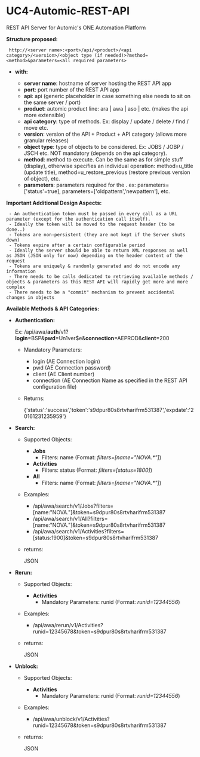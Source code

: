 # UC4-Automic-REST-API

REST API Server for Automic's ONE Automation Platform

**Structure proposed:**

     http://<server name>:<port>/api/<product>/<api category>/<version>/<object type (if needed)>?method=<method>&parameters=<all required parameters>

* **with:**

     - **server name**: hostname of server hosting the REST API app
     - **port**: port number of the REST API app
     - **api**: api (generic placeholder in case something else needs to sit on the same server / port)
     - **product**: automic product line: ara | awa | aso | etc. (makes the api more extensible)
     - **api category**: type of methods. Ex: display / update / delete / find / move etc. 
     - **version**: version of the API + Product + API category (allows more granular releases)
     - **object type**: type of objects to be considered. Ex: JOBS / JOBP / JSCH etc. NOT mandatory (depends on the api category).
     - **method**: method to execute. Can be the same as <api category> for simple stuff (display), otherwise specifies an individual operation: method=u_title (update title), method=u_restore_previous (restore previous version of object), etc.
     - **parameters**: parameters required for the <method>. ex: parameters=['status'=true], parameters=['oldpattern','newpattern'], etc.
     
**Important Additional Design Aspects:**

     - An authentication token must be passed in every call as a URL parameter (except for the authentication call itself).
     - Ideally the token will be moved to the request header (to be done..)
     - Tokens are non-persistent (they are not kept if the Server shuts down)
     - Tokens expire after a certain configurable period
     - Ideally the server should be able to return XML responses as well as JSON (JSON only for now) depending on the header content of the request
     - Tokens are uniquely & randomly generated and do not encode any information
     - There needs to be calls dedicated to retrieving available methods / objects & parameters as this REST API will rapidly get more and more complex
     - There needs to be a "commit" mechanism to prevent accidental changes in objects
     
     
**Available Methods & API Categories:**

* **Authentication:**
     
    Ex: /api/awa/**auth**/v1?**login**=BSP&**pwd**=Un1ver$e&**connection**=AEPROD&**client**=200

     * Mandatory Parameters:
     
          * login (AE Connection login)
          * pwd (AE Connection password)
          * client (AE Client number)
          * connection (AE Connection Name as specified in the REST API configuration file)
          
     * Returns:
     
        {'status':'success','token':'s9dpur80s8rtvharifrm531387','expdate':'20161231235959'}

* **Search:**

     * Supported Objects:
          * **Jobs**
               * Filters: name (Format: _filters=[name="NOVA.*"]_)
          * **Activities**
               * Filters: status (Format: _filters=[status=1800]_)
          * **All**
               * Filters: name (Format: _filters=[name="NOVA.*"]_) 
               
     * Examples:
     
          * /api/awa/search/v1/Jobs?filters=[name:"NOVA."]&token=s9dpur80s8rtvharifrm531387
          * /api/awa/search/v1/All?filters=[name:"NOVA."]&token=s9dpur80s8rtvharifrm531387
          * /api/awa/search/v1/Activities?filters=[status:1900]&token=s9dpur80s8rtvharifrm531387

     * returns:

          JSON

* **Rerun:**

     * Supported Objects:
          * **Activities**
               * Mandatory Parameters: runid (Format: _runid=12344556_)
               
     * Examples:
     
          * /api/awa/rerun/v1/Activities?runid=12345678&token=s9dpur80s8rtvharifrm531387


     * returns:

          JSON

* **Unblock:**

     * Supported Objects:
          * **Activities**
               * Mandatory Parameters: runid (Format: _runid=12344556_)
               
     * Examples:
     
          * /api/awa/unblock/v1/Activities?runid=12345678&token=s9dpur80s8rtvharifrm531387


     * returns:

          JSON
